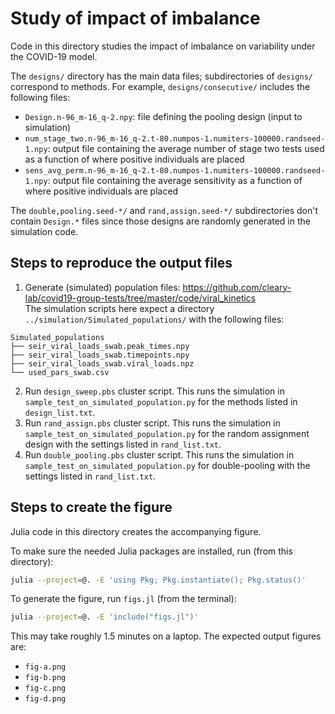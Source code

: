 # Study of impact of imbalance

Code in this directory studies the impact of imbalance on variability
under the COVID-19 model.

The `designs/` directory has the main data files;
subdirectories of `designs/` correspond to methods.
For example, `designs/consecutive/` includes the following files:
+ `Design.n-96_m-16_q-2.npy`: file defining the pooling design (input to simulation)
+ `num_stage_two.n-96_m-16_q-2.t-80.numpos-1.numiters-100000.randseed-1.npy`: output file containing the average number of stage two tests used as a function of where positive individuals are placed
+ `sens_avg_perm.n-96_m-16_q-2.t-80.numpos-1.numiters-100000.randseed-1.npy`: output file containing the average sensitivity as a function of where positive individuals are placed

The `double,pooling.seed-*/` and `rand,assign.seed-*/` subdirectories
don't contain `Design.*` files since those designs
are randomly generated in the simulation code.

## Steps to reproduce the output files

1. Generate (simulated) population files: https://github.com/cleary-lab/covid19-group-tests/tree/master/code/viral_kinetics  
The simulation scripts here expect a directory `../simulation/Simulated_populations/`
with the following files:
```
Simulated_populations
├── seir_viral_loads_swab.peak_times.npy
├── seir_viral_loads_swab.timepoints.npy
├── seir_viral_loads_swab.viral_loads.npz
└── used_pars_swab.csv
```
2. Run `design_sweep.pbs` cluster script.
This runs the simulation in `sample_test_on_simulated_population.py`
for the methods listed in `design_list.txt`.
3. Run `rand_assign.pbs` cluster script.
This runs the simulation in `sample_test_on_simulated_population.py`
for the random assignment design with the settings listed in `rand_list.txt`.
4. Run `double_pooling.pbs` cluster script.
This runs the simulation in `sample_test_on_simulated_population.py`
for double-pooling with the settings listed in `rand_list.txt`.

## Steps to create the figure

Julia code in this directory creates the accompanying figure.

To make sure the needed Julia packages are installed, run (from this directory):

```bash
julia --project=@. -E 'using Pkg; Pkg.instantiate(); Pkg.status()'
```

To generate the figure, run `figs.jl` (from the terminal):
```bash
julia --project=@. -E 'include("figs.jl")'
```
This may take roughly 1.5 minutes on a laptop.
The expected output figures are:
+ `fig-a.png`
+ `fig-b.png`
+ `fig-c.png`
+ `fig-d.png`
